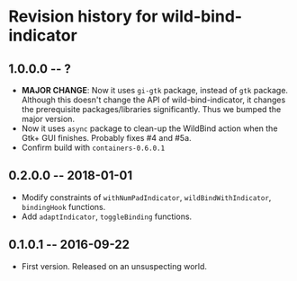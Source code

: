 # Revision history for wild-bind-indicator

## 1.0.0.0  -- ?

* **MAJOR CHANGE**: Now it uses `gi-gtk` package, instead of `gtk` package.
  Although this doesn't change the API of wild-bind-indicator, it changes the prerequisite packages/libraries significantly.
  Thus we bumped the major version.
* Now it uses `async` package to clean-up the WildBind action when the Gtk+ GUI finishes. Probably fixes #4 and #5a.
* Confirm build with `containers-0.6.0.1`

## 0.2.0.0  -- 2018-01-01

* Modify constraints of `withNumPadIndicator`, `wildBindWithIndicator`, `bindingHook` functions.
* Add `adaptIndicator`, `toggleBinding` functions.

## 0.1.0.1  -- 2016-09-22

* First version. Released on an unsuspecting world.
